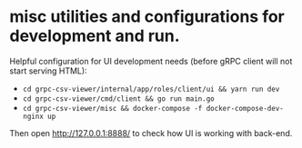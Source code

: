 # misc utilities and configurations for development and run.

Helpful configuration for UI development needs (before gRPC client will not start serving HTML):
- `cd grpc-csv-viewer/internal/app/roles/client/ui && yarn run dev`
- `cd grpc-csv-viewer/cmd/client && go run main.go`
- `cd grpc-csv-viewer/misc && docker-compose -f docker-compose-dev-nginx up`

Then open http://127.0.0.1:8888/ to check how UI is working with back-end.